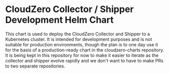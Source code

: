 # CloudZero Collector / Shipper Development Helm Chart

This chart is used to deploy the CloudZero Collector and Shipper to a Kubernetes cluster. It is intended for development purposes and is not suitable for production environments, though the plan is to one day use it for the basis of a production-ready chart in the cloudzero-charts repository. It is being kept in this repository for now to make it easier to iterate as the collector and shipper evolve rapidly and we don't want to have to make PRs to two separate repositories.
